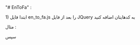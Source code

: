 "# EnToFa" :

<p>1) ابتدا فایل en_to_fa.js را بعد از فایل JQuery به کدهایتان اضافه کنید</p>
مثال : 

<p><script src="https://code.jquery.com/jquery-3.4.1.min.js"></script></p>
<p><script src="en_to_fa.js"></script></p>

سپس
